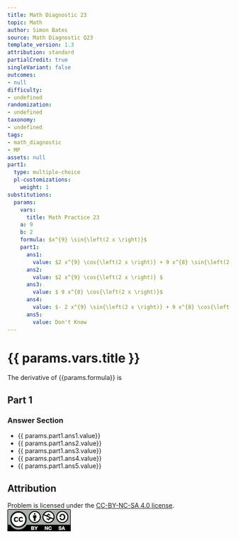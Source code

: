 ```yaml
---
title: Math Diagnostic 23
topic: Math
author: Simon Bates
source: Math Diagnostic Q23
template_version: 1.3
attribution: standard
partialCredit: true
singleVariant: false
outcomes:
- null
difficulty:
- undefined
randomization:
- undefined
taxonomy:
- undefined
tags:
- math_diagnostic
- MP
assets: null
part1:
  type: multiple-choice
  pl-customizations:
    weight: 1
substitutions:
  params:
    vars:
      title: Math Practice 23
    a: 9
    b: 2
    formula: $x^{9} \sin{\left(2 x \right)}$
    part1:
      ans1:
        value: $2 x^{9} \cos{\left(2 x \right)} + 9 x^{8} \sin{\left(2 x \right)}$
      ans2:
        value: $2 x^{9} \cos{\left(2 x \right)} $
      ans3:
        value: $ 9 x^{8} \cos{\left(2 x \right)}$
      ans4:
        value: $- 2 x^{9} \sin{\left(2 x \right)} + 9 x^{8} \cos{\left(2 x \right)}$
      ans5:
        value: Don't Know
---
```

# {{ params.vars.title }}
The derivative of {{params.formula}} is

## Part 1

### Answer Section

- {{ params.part1.ans1.value}}
- {{ params.part1.ans2.value}}
- {{ params.part1.ans3.value}}
- {{ params.part1.ans4.value}}
- {{ params.part1.ans5.value}}

## Attribution

Problem is licensed under the [CC-BY-NC-SA 4.0 license](https://creativecommons.org/licenses/by-nc-sa/4.0/).<br> ![The Creative Commons 4.0 license requiring attribution-BY, non-commercial-NC, and share-alike-SA license.](https://raw.githubusercontent.com/firasm/bits/master/by-nc-sa.png)